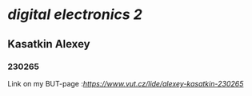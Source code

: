 # *digital electronics 2*
## **Kasatkin Alexey**
### 230265
Link on my BUT-page :*https://www.vut.cz/lide/alexey-kasatkin-230265*
